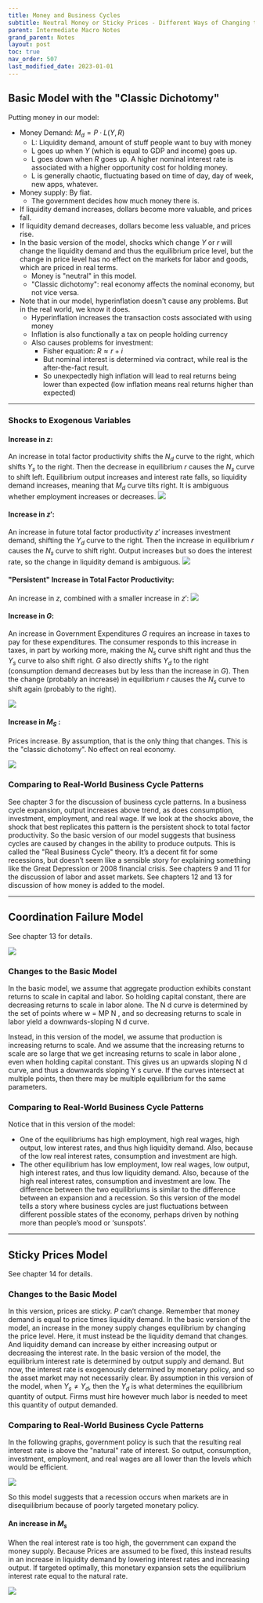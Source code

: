 ```yaml
---
title: Money and Business Cycles
subtitle: Neutral Money or Sticky Prices - Different Ways of Changing the Model to Include Monetary Policy
parent: Intermediate Macro Notes
grand_parent: Notes
layout: post
toc: true
nav_order: 507
last_modified_date: 2023-01-01
---
```



## Basic Model with the "Classic Dichotomy"


Putting money in our model:

- Money Demand: $M_{d}=P\cdot L(Y,R)$
    - L: Liquidity demand, amount of stuff people want to buy with money
    - L goes up when $Y$ (which is equal to GDP and income) goes up.
    - L goes down when $R$ goes up. A higher nominal interest rate is associated with a higher opportunity cost for holding money.
    - L is generally chaotic, fluctuating based on time of day, day of week, new apps, whatever.
- Money supply: By fiat.
    - The government decides how much money there is.
- If liquidity demand increases, dollars become more valuable, and prices fall.
- If liquidity demand decreases, dollars become less valuable, and prices rise.
- In the basic version of the model, shocks which change $Y$ or $r$ will change the liquidity demand and thus the equilibrium price level, but the change in price level has no effect on the markets for labor and goods, which are priced in real terms.
    - Money is "neutral" in this model.
    - "Classic dichotomy": real economy affects the nominal economy, but not vice versa.
- Note that in our model, hyperinflation doesn't cause any problems. But in the real world, we know it does.
    - Hyperinflation increases the transaction costs associated with using money
    - Inflation is also functionally a tax on people holding currency
    - Also causes problems for investment:
        - Fisher equation: $R\approx r+i$
        - But nominal interest is determined via contract, while real is the after-the-fact result.
        - So unexpectedly high inflation will lead to real returns being lower than expected (low inflation means real returns higher than expected)


<hr class="pagebreak">

### Shocks to Exogenous Variables

#### Increase in $z$:
An increase in total factor productivity shifts the $N_d$ curve to the right, which shifts $Y_s$ to the right. Then the
decrease in equilibrium $r$ causes the $N_s$ curve to shift left. Equilibrium output increases and interest rate falls,
so liquidity demand increases, meaning that $M_d$ curve tilts right. It is ambiguous whether employment increases or decreases.
![](img-twoperiod_shifter_rbc_z.png)

#### Increase in $z'$:
An increase in future total factor productivity $z'$ increases investment demand, shifting the $Y_d$ curve to the right.
Then the increase in equilibrium $r$ causes the $N_s$ curve to shift right. Output increases but so does the interest rate,
so the change in liquidity demand is ambiguous.
![](img-twoperiod_shifter_rbc_zprime.png)

#### "Persistent" Increase in Total Factor Productivity:
An increase in $z$, combined with a smaller increase in $z'$:
![](img-twoperiod_shifter_rbc_zboth.png)



#### Increase in $G$:

An increase in Government Expenditures $G$ requires an increase in taxes to pay for these expenditures. The consumer
responds to this increase in taxes, in part by working more, making the $N_s$ curve shift right and thus the $Y_s$ curve to
also shift right. $G$ also directly shifts $Y_d$ to the right (consumption demand decreases but by less than the increase in $G$). Then the change (probably an increase) in equilibrium $r$ causes the $N_s$ curve to shift again (probably to the right).

![](img-twoperiod_shifter_rbc_G.png)

#### Increase in $M_S$ :

Prices increase. By assumption, that is the only thing that changes. This is the "classic dichotomy". No effect on
real economy.

![](img-twoperiod_shifter_rbc_M.png)


### Comparing to Real-World Business Cycle Patterns

See chapter 3 for the discussion of business cycle patterns. In a business cycle expansion, output increases above
trend, as does consumption, investment, employment, and real wage.
If we look at the shocks above, the shock that best replicates this pattern is the persistent shock to total factor
productivity. So the basic version of our model suggests that business cycles are caused by changes in the ability to produce outputs. This is called the "Real Business Cycle" theory. It’s a decent fit for some recessions, but doesn’t seem like a sensible story for explaining something like the Great Depression or 2008 financial
crisis.
See chapters 9 and 11 for the discussion of labor and asset markets. See chapters 12 and 13 for discussion of how
money is added to the model.









<hr class="pagebreak">

## Coordination Failure Model

See chapter 13 for details.

![](img-twoperiod_shifter_coordination.png)

### Changes to the Basic Model

In the basic model, we assume that aggregate production exhibits constant returns to scale in capital and labor. So
holding capital constant, there are decreasing returns to scale in labor alone. The N d curve is determined by the set
of points where w = MP N , and so decreasing returns to scale in labor yield a downwards-sloping N d curve.

Instead, in this version of the model, we assume that production is increasing returns to scale. And we assume
that the increasing returns to scale are so large that we get increasing returns to scale in labor alone , even
when holding capital constant. This gives us an upwards sloping N d curve, and thus a downwards sloping Y s curve.
If the curves intersect at multiple points, then there may be multiple equilibrium for the same parameters.

<!--Note that I drew the graphs slightly differently in lecture. But the key concept to remember is the same: Increasing returns to scale may lead to multiple equilibriums.-->

### Comparing to Real-World Business Cycle Patterns

Notice that in this version of the model:

- One of the equilibriums has high employment, high real wages, high output, low interest rates, and thus high liquidity demand. Also, because of the low real interest rates, consumption and investment are high.
- The other equilibrium has low employment, low real wages, low output, high interest rates, and thus low liquidity demand. Also, because of the high real interest rates, consumption and investment are low. The difference between the two equilibriums is similar to the difference between an expansion and a recession. So this version of the model tells a story where business cycles are just fluctuations between different possible states of the economy, perhaps driven by nothing more than people’s mood or ‘sunspots’.







<hr class="pagebreak">

## Sticky Prices Model

See chapter 14 for details.

### Changes to the Basic Model

In this version, prices are sticky. $P$ can’t change. Remember that money demand is equal to price times liquidity demand. In the
basic version of the model, an increase in the money supply changes equilibrium by changing the price level. Here,
it must instead be the liquidity demand that changes. And liquidity demand can increase by either increasing output or
decreasing the interest rate.
In the basic version of the model, the equilibrium interest rate is determined by output supply and demand. But
now, the interest rate is exogenously determined by monetary policy, and so the asset market may not necessarily
clear. By assumption in this version of the model, when $Y_s \neq Y_d$, then the $Y_d$ is what determines the equilibrium quantity of
output. Firms must hire however much labor is needed to meet this quantity of output demanded.

### Comparing to Real-World Business Cycle Patterns

In the following graphs, government policy is such that the resulting real interest rate is above the "natural" rate of
interest. So output, consumption, investment, employment, and real wages are all lower than the levels which would
be efficient.

![](img-twoperiod_shifter_keynes_lowr.png)

So this model suggests that a recession occurs when markets are in disequilibrium because of poorly targeted
monetary policy.


#### An increase in $M_s$

When the real interest rate is too high, the government can expand the money supply. Because Prices are assumed
to be fixed, this instead results in an increase in liquidity demand by lowering interest rates and increasing output.
If targeted optimally, this monetary expansion sets the equilibrium interest rate equal to the natural rate.


![](img-twoperiod_shifter_keynes_fix.png)



